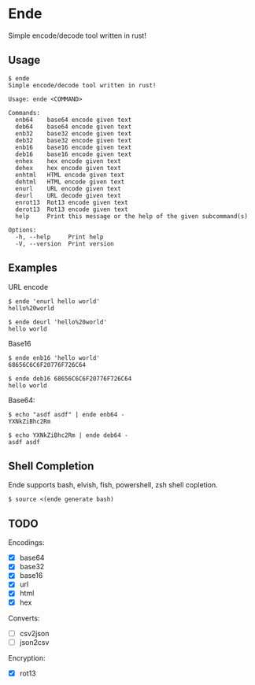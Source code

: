 # Ende

Simple encode/decode tool written in rust!

## Usage

```
$ ende
Simple encode/decode tool written in rust!

Usage: ende <COMMAND>

Commands:
  enb64    base64 encode given text
  deb64    base64 encode given text
  enb32    base32 encode given text
  deb32    base32 encode given text
  enb16    base16 encode given text
  deb16    base16 encode given text
  enhex    hex encode given text
  dehex    hex encode given text
  enhtml   HTML encode given text
  dehtml   HTML encode given text
  enurl    URL encode given text
  deurl    URL decode given text
  enrot13  Rot13 encode given text
  derot13  Rot13 encode given text
  help     Print this message or the help of the given subcommand(s)

Options:
  -h, --help     Print help
  -V, --version  Print version
```

## Examples

URL encode

```
$ ende 'enurl hello world'
hello%20world

$ ende deurl 'hello%20world'
hello world
```

Base16

```
$ ende enb16 'hello world'
68656C6C6F20776F726C64

$ ende deb16 68656C6C6F20776F726C64
hello world
```

Base64:

```
$ echo "asdf asdf" | ende enb64 -
YXNkZiBhc2Rm

$ echo YXNkZiBhc2Rm | ende deb64 -
asdf asdf
```

## Shell Completion

Ende supports bash, elvish, fish, powershell, zsh shell copletion.

```shell
$ source <(ende generate bash)
```

## TODO

Encodings:

- [x] base64
- [x] base32
- [x] base16
- [x] url
- [x] html
- [x] hex

Converts:

- [ ] csv2json
- [ ] json2csv

Encryption:

- [x] rot13
